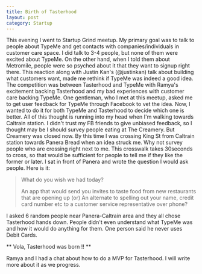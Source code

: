 ```yaml
---
title: Birth of Tasterhood
layout: post
category: Startup
---
```

 
This evening I went to Startup Grind meetup. My primary goal was to talk to people about TypeMe and get contacts with 
companies/individuals in customer care space. I did talk to 3-4 people, but none of them were excited about TypeMe.
On the other hand, when I told them about Metromile, people were so psyched about it that they want to signup right there.
This reaction along with Justin Kan's (@justinkan) talk about building what customers want, made me rethink if TypeMe was 
indeed a good idea. The competition was between Tasterhood and TypeMe with Ramya's excitement backing Tasterhood and my
bad experiences with customer care backing TypeMe. One gentleman, who I met at this meetup, asked me to get user feedback
for TypeMe through Facebook to vet the idea. Now, I wanted to do it for both TypeMe and Tasterhood to decide which one is better. 
All of this thought is running into my head when I'm walking towards Caltrain station.  I didn't trust my FB friends to give unbiased feedback, 
so I thought may be I should survey people eating at The Creamery. But Creamery was closed now. By this time I was crossing King St
from Caltrain station towards Panera Bread when an idea struck me. Why not survey people who are crossing right next to me. This crosswalk
takes 30seconds to cross, so that would be sufficient for people to tell me if they like the former or later. I sat in front of Panera and
wrote the question I would ask people. Here is it:

 
>  What do you wish we had today?
>
>  An app that would send you invites to taste food from new restaurants that are opening up 
>  (or) An alternate to spelling out your name, credit card number etc to a customer service representative over phone?


I asked 6 random people near Panera-Caltrain area and they all chose Tasterhood hands down. People didn't even understand
what TypeMe was and how it would do anything for them. One person said he never uses Debit Cards.


** Vola, Tasterhood was born !! **

Ramya and I had a chat about how to do a MVP for Tasterhood. I will write more about it as we progress.
